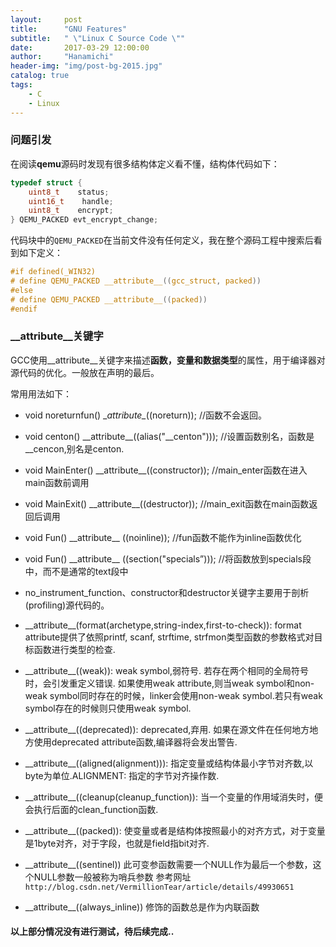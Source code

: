 ```yaml
---
layout:     post
title:      "GNU Features"
subtitle:   " \"Linux C Source Code \""
date:       2017-03-29 12:00:00
author:     "Hanamichi"
header-img: "img/post-bg-2015.jpg"
catalog: true
tags:
    - C
    - Linux
---
```



### 问题引发

在阅读**qemu**源码时发现有很多结构体定义看不懂，结构体代码如下：

```c
typedef struct {
    uint8_t    status;
    uint16_t    handle;
    uint8_t    encrypt;
} QEMU_PACKED evt_encrypt_change;
```

代码块中的`QEMU_PACKED`在当前文件没有任何定义，我在整个源码工程中搜索后看到如下定义：

```c
#if defined(_WIN32)
# define QEMU_PACKED __attribute__((gcc_struct, packed))
#else
# define QEMU_PACKED __attribute__((packed))
#endif
```
### \_\_attribute\_\_关键字

GCC使用\_\_attribute\_\_关键字来描述**函数，变量和数据类型**的属性，用于编译器对源代码的优化。一般放在声明的最后。

常用用法如下：

* void noreturnfun() \__attribute\__((noreturn)); //函数不会返回。

* void centon() \_\_attribute\_\_((alias("\_\_centon"))); //设置函数别名，函数是__cencon,别名是centon.

* void MainEnter() \_\_attribute\_\_((constructor)); //main_enter函数在进入main函数前调用

* void MainExit() \_\_attribute\_\_((destructor)); //main_exit函数在main函数返回后调用

* void Fun() \_\_attribute\_\_ ((noinline)); //fun函数不能作为inline函数优化

* void Fun() \_\_attribute\_\_ ((section("specials”))); //将函数放到specials段中，而不是通常的text段中

* no_instrument_function、constructor和destructor关键字主要用于剖析(profiling)源代码的。

* \_\_attribute\_\_(format(archetype,string-index,first-to-check)): format attribute提供了依照printf, scanf, strftime, strfmon类型函数的参数格式对目标函数进行类型的检查.

* \_\_attribute\_\_((weak)): weak symbol,弱符号. 若存在两个相同的全局符号时，会引发重定义错误. 如果使用weak attribute,则当weak symbol和non-weak symbol同时存在的时候，linker会使用non-weak symbol.若只有weak symbol存在的时候则只使用weak symbol.

* \_\_attribute\_\_((deprecated)): deprecated,弃用. 如果在源文件在任何地方地方使用deprecated attribute函数,编译器将会发出警告.

* \_\_attribute\_\_((aligned(alignment))): 指定变量或结构体最小字节对齐数,以byte为单位.ALIGNMENT: 指定的字节对齐操作数. <wbr>

* \_\_attribute\_\_((cleanup(cleanup_function)): 当一个变量的作用域消失时，便会执行后面的clean_function函数.

* \_\_attribute\_\_((packed)): 使变量或者是结构体按照最小的对齐方式，对于变量是1byte对齐，对于字段，也就是field指bit对齐.

* \_\_attribute\_\_((sentinel)) 此可变参函数需要一个NULL作为最后一个参数，这个NULL参数一般被称为哨兵参数 参考网址`http://blog.csdn.net/VermillionTear/article/details/49930651`

* \_\_attribute\_\_((always_inline)) 修饰的函数总是作为内联函数

#### 以上部分情况没有进行测试，待后续完成..